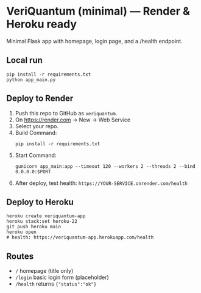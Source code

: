 
# VeriQuantum (minimal) — Render & Heroku ready

Minimal Flask app with homepage, login page, and a /health endpoint.

## Local run
```
pip install -r requirements.txt
python app_main.py
```

## Deploy to Render
1. Push this repo to GitHub as `veriquantum`.
2. On https://render.com → New → Web Service
3. Select your repo.
4. Build Command:
   ```
   pip install -r requirements.txt
   ```
5. Start Command:
   ```
   gunicorn app_main:app --timeout 120 --workers 2 --threads 2 --bind 0.0.0.0:$PORT
   ```
6. After deploy, test health: `https://YOUR-SERVICE.onrender.com/health`

## Deploy to Heroku
```
heroku create veriquantum-app
heroku stack:set heroku-22
git push heroku main
heroku open
# health: https://veriquantum-app.herokuapp.com/health
```

## Routes
- `/` homepage (title only)
- `/login` basic login form (placeholder)
- `/health` returns `{"status":"ok"}`
